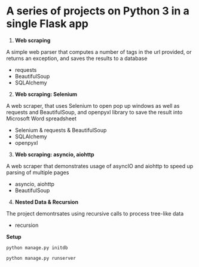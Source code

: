 #  A series of projects on Python 3 in a single Flask app

1) **Web scraping**

A simple web parser that computes a number of tags in the url provided, or returns an exception, and saves the results to a database
- requests
- BeautifulSoup
- SQLAlchemy

2) **Web scraping: Selenium**

A web scraper, that uses Selenium to open pop up windows as well as requests and BeautifulSoup, and openpyxl library 
to save the result into Microsoft Word spreadsheet
- Selenium & requests & BeautifulSoup
- SQLAlchemy
- openpyxl 

3) **Web scraping: asyncio, aiohttp**

A web scraper that demonstrates usage of asyncIO and aiohttp to speed up parsing of multiple pages
 - asyncio, aiohttp
 - BeautifulSoup
 
4) **Nested Data & Recursion**

The project demontrsates using recursive calls to process tree-like data
- recursion

**Setup**

`python manage.py initdb`

`python manage.py runserver`



